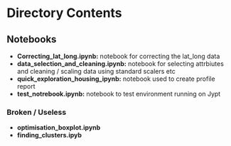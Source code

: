 # Directory Contents

## Notebooks
- **Correcting_lat_long.ipynb:** notebook for correcting the lat_long data
- **data_selection_and_cleaning.ipynb:** notebook for selecting attrbiutes and cleaning / scaling data using standard scalers etc
- **quick_exploration_housing_ipynb:** notebook used to create profile report
- **test_notrebook.ipynb:** notebook to test environment running on Jypt

### Broken / Useless

- **optimisation_boxplot.ipynb**
- **finding_clusters.ipyb**